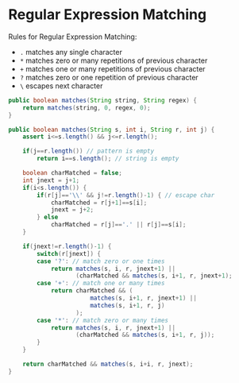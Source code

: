 # Regular Expression Matching

Rules for Regular Expression Matching:
* `.` matches any single character
* `*` matches zero or many repetitions of previous character
* `+` matches one or many repetitions of previous character
* `?` matches zero or one repetition of previous character
* `\` escapes next character

```java
public boolean matches(String string, String regex) {
    return matches(string, 0, regex, 0);
}

public boolean matches(String s, int i, String r, int j) {
    assert i<=s.length() && j<=r.length();

    if(j==r.length()) // pattern is empty
        return i==s.length(); // string is empty

    boolean charMatched = false;
    int jnext = j+1;
    if(i<s.length()) {
        if(r[j]=='\\' && j!=r.length()-1) { // escape char
            charMatched = r[j+1]==s[i];
            jnext = j+2;
        } else
            charMatched = r[j]=='.' || r[j]==s[i];
    }

    if(jnext!=r.length()-1) {
        switch(r[jnext]) {
        case '?': // match zero or one times
            return matches(s, i, r, jnext+1) ||
                   (charMatched && matches(s, i+1, r, jnext+1);
        case '+': // match one or many times
            return charMatched && (
                       matches(s, i+1, r, jnext+1) ||
                       matches(s, i+1, r, j)
                   );
        case '*': // match zero or many times
            return matches(s, i, r, jnext+1) ||
                   (charMatched && matches(s, i+1, r, j));
        }
    }

    return charMatched && matches(s, i+i, r, jnext);
}
```
